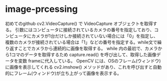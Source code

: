 # image-prcessing
初めてのgithub
cv2.VideoCapture() で VideoCapture オブジェクトを取得する。 引数にはコンピュータに接続されているカメラの番号を指定しており、コンピュータにカメラが1台だけしか接続されていない場合には「0」を指定し、複数のカメラが接続されている場合は「1」などの番号を指定する。while文で繰り返すことでカメラから連続的に画像を取得する。 while 内の最初で、カメラから1コマのデータを取得するため capture.read() を呼び出して、取得した画像データを変数 frameに代入している。
OpenCV には、OSのフレーム(ウィンドウ)に画像を表示してくれる cv2.imshow() メソッドがあり、これを呼び出すと自動的にフレーム(ウィンドウ)が立ち上がって画像を表示する。
